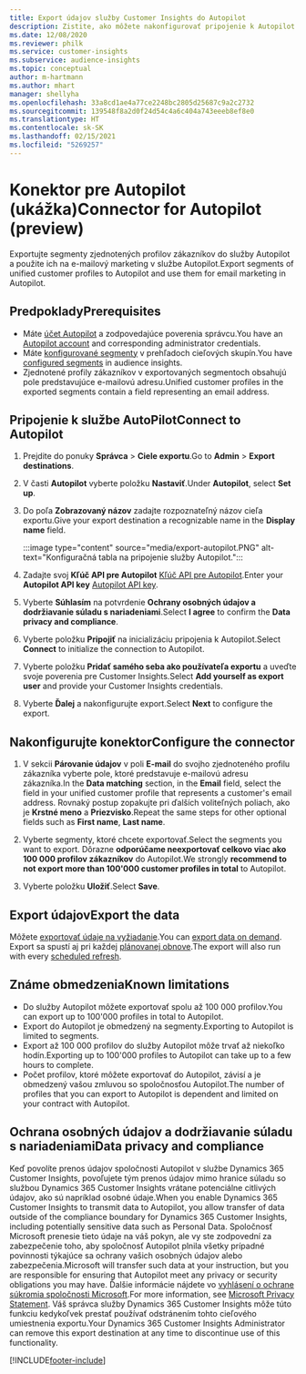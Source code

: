 ```yaml
---
title: Export údajov služby Customer Insights do Autopilot
description: Zistite, ako môžete nakonfigurovať pripojenie k Autopilot.
ms.date: 12/08/2020
ms.reviewer: philk
ms.service: customer-insights
ms.subservice: audience-insights
ms.topic: conceptual
author: m-hartmann
ms.author: mhart
manager: shellyha
ms.openlocfilehash: 33a8cd1ae4a77ce2248bc2805d25687c9a2c2732
ms.sourcegitcommit: 139548f8a2d0f24d54c4a6c404a743eeeb8ef8e0
ms.translationtype: HT
ms.contentlocale: sk-SK
ms.lasthandoff: 02/15/2021
ms.locfileid: "5269257"
---
```

# <a name="connector-for-autopilot-preview"></a><span data-ttu-id="594de-103">Konektor pre Autopilot (ukážka)</span><span class="sxs-lookup"><span data-stu-id="594de-103">Connector for Autopilot (preview)</span></span>

<span data-ttu-id="594de-104">Exportujte segmenty zjednotených profilov zákazníkov do služby Autopilot a použite ich na e-mailový marketing v službe Autopilot.</span><span class="sxs-lookup"><span data-stu-id="594de-104">Export segments of unified customer profiles to Autopilot and use them for email marketing in Autopilot.</span></span> 

## <a name="prerequisites"></a><span data-ttu-id="594de-105">Predpoklady</span><span class="sxs-lookup"><span data-stu-id="594de-105">Prerequisites</span></span>

-   <span data-ttu-id="594de-106">Máte [účet Autopilot](https://www.autopilothq.com/) a zodpovedajúce poverenia správcu.</span><span class="sxs-lookup"><span data-stu-id="594de-106">You have an [Autopilot account](https://www.autopilothq.com/) and corresponding administrator credentials.</span></span>
-   <span data-ttu-id="594de-107">Máte [konfigurované segmenty](segments.md) v prehľadoch cieľových skupín.</span><span class="sxs-lookup"><span data-stu-id="594de-107">You have [configured segments](segments.md) in audience insights.</span></span>
-   <span data-ttu-id="594de-108">Zjednotené profily zákazníkov v exportovaných segmentoch obsahujú pole predstavujúce e-mailovú adresu.</span><span class="sxs-lookup"><span data-stu-id="594de-108">Unified customer profiles in the exported segments contain a field representing an email address.</span></span>

## <a name="connect-to-autopilot"></a><span data-ttu-id="594de-109">Pripojenie k službe AutoPilot</span><span class="sxs-lookup"><span data-stu-id="594de-109">Connect to Autopilot</span></span>

1. <span data-ttu-id="594de-110">Prejdite do ponuky **Správca** > **Ciele exportu**.</span><span class="sxs-lookup"><span data-stu-id="594de-110">Go to **Admin** > **Export destinations**.</span></span>

1. <span data-ttu-id="594de-111">V časti **Autopilot** vyberte položku **Nastaviť**.</span><span class="sxs-lookup"><span data-stu-id="594de-111">Under **Autopilot**, select **Set up**.</span></span>

1. <span data-ttu-id="594de-112">Do poľa **Zobrazovaný názov** zadajte rozpoznateľný názov cieľa exportu.</span><span class="sxs-lookup"><span data-stu-id="594de-112">Give your export destination a recognizable name in the **Display name** field.</span></span>

   :::image type="content" source="media/export-autopilot.PNG" alt-text="Konfiguračná tabla na pripojenie služby Autopilot.":::

1. <span data-ttu-id="594de-114">Zadajte svoj **Kľúč API pre Autopilot** [Kľúč API pre Autopilot](https://autopilot.docs.apiary.io/#).</span><span class="sxs-lookup"><span data-stu-id="594de-114">Enter your **Autopilot API key** [Autopilot API key](https://autopilot.docs.apiary.io/#).</span></span>

1. <span data-ttu-id="594de-115">Vyberte **Súhlasím** na potvrdenie **Ochrany osobných údajov a dodržiavanie súladu s nariadeniami**.</span><span class="sxs-lookup"><span data-stu-id="594de-115">Select **I agree** to confirm the **Data privacy and compliance**.</span></span>

1. <span data-ttu-id="594de-116">Vyberte položku **Pripojiť** na inicializáciu pripojenia k Autopilot.</span><span class="sxs-lookup"><span data-stu-id="594de-116">Select **Connect** to initialize the connection to Autopilot.</span></span>

1. <span data-ttu-id="594de-117">Vyberte položku **Pridať samého seba ako používateľa exportu** a uveďte svoje poverenia pre Customer Insights.</span><span class="sxs-lookup"><span data-stu-id="594de-117">Select **Add yourself as export user** and provide your Customer Insights credentials.</span></span>

1. <span data-ttu-id="594de-118">Vyberte **Ďalej** a nakonfigurujte export.</span><span class="sxs-lookup"><span data-stu-id="594de-118">Select **Next** to configure the export.</span></span>

## <a name="configure-the-connector"></a><span data-ttu-id="594de-119">Nakonfigurujte konektor</span><span class="sxs-lookup"><span data-stu-id="594de-119">Configure the connector</span></span>

1. <span data-ttu-id="594de-120">V sekcii **Párovanie údajov** v poli **E-mail** do svojho zjednoteného profilu zákazníka vyberte pole, ktoré predstavuje e-mailovú adresu zákazníka.</span><span class="sxs-lookup"><span data-stu-id="594de-120">In the **Data matching** section, in the **Email** field, select the field in your unified customer profile that represents a customer's email address.</span></span> <span data-ttu-id="594de-121">Rovnaký postup zopakujte pri ďalších voliteľných poliach, ako je **Krstné meno** a **Priezvisko**.</span><span class="sxs-lookup"><span data-stu-id="594de-121">Repeat the same steps for other optional fields such as **First name**, **Last name**.</span></span>

1. <span data-ttu-id="594de-122">Vyberte segmenty, ktoré chcete exportovať.</span><span class="sxs-lookup"><span data-stu-id="594de-122">Select the segments you want to export.</span></span> <span data-ttu-id="594de-123">Dôrazne **odporúčame neexportovať celkovo viac ako 100 000 profilov zákazníkov** do Autopilot.</span><span class="sxs-lookup"><span data-stu-id="594de-123">We strongly **recommend to not export more than 100'000 customer profiles in total** to Autopilot.</span></span> 

1. <span data-ttu-id="594de-124">Vyberte položku **Uložiť**.</span><span class="sxs-lookup"><span data-stu-id="594de-124">Select **Save**.</span></span>

## <a name="export-the-data"></a><span data-ttu-id="594de-125">Export údajov</span><span class="sxs-lookup"><span data-stu-id="594de-125">Export the data</span></span>

<span data-ttu-id="594de-126">Môžete [exportovať údaje na vyžiadanie](export-destinations.md).</span><span class="sxs-lookup"><span data-stu-id="594de-126">You can [export data on demand](export-destinations.md).</span></span> <span data-ttu-id="594de-127">Export sa spustí aj pri každej [plánovanej obnove](system.md#schedule-tab).</span><span class="sxs-lookup"><span data-stu-id="594de-127">The export will also run with every [scheduled refresh](system.md#schedule-tab).</span></span>

## <a name="known-limitations"></a><span data-ttu-id="594de-128">Známe obmedzenia</span><span class="sxs-lookup"><span data-stu-id="594de-128">Known limitations</span></span>

- <span data-ttu-id="594de-129">Do služby Autopilot môžete exportovať spolu až 100 000 profilov.</span><span class="sxs-lookup"><span data-stu-id="594de-129">You can export up to 100'000 profiles in total to Autopilot.</span></span>
- <span data-ttu-id="594de-130">Export do Autopilot je obmedzený na segmenty.</span><span class="sxs-lookup"><span data-stu-id="594de-130">Exporting to Autopilot is limited to segments.</span></span>
- <span data-ttu-id="594de-131">Export až 100 000 profilov do služby Autopilot môže trvať až niekoľko hodín.</span><span class="sxs-lookup"><span data-stu-id="594de-131">Exporting up to 100'000 profiles to Autopilot can take up to a few hours to complete.</span></span> 
- <span data-ttu-id="594de-132">Počet profilov, ktoré môžete exportovať do Autopilot, závisí a je obmedzený vašou zmluvou so spoločnosťou Autopilot.</span><span class="sxs-lookup"><span data-stu-id="594de-132">The number of profiles that you can export to Autopilot is dependent and limited on your contract with Autopilot.</span></span>

## <a name="data-privacy-and-compliance"></a><span data-ttu-id="594de-133">Ochrana osobných údajov a dodržiavanie súladu s nariadeniami</span><span class="sxs-lookup"><span data-stu-id="594de-133">Data privacy and compliance</span></span>

<span data-ttu-id="594de-134">Keď povolíte prenos údajov spoločnosti Autopilot v službe Dynamics 365 Customer Insights, povoľujete tým prenos údajov mimo hranice súladu so službou Dynamics 365 Customer Insights vrátane potenciálne citlivých údajov, ako sú napríklad osobné údaje.</span><span class="sxs-lookup"><span data-stu-id="594de-134">When you enable Dynamics 365 Customer Insights to transmit data to Autopilot, you allow transfer of data outside of the compliance boundary for Dynamics 365 Customer Insights, including potentially sensitive data such as Personal Data.</span></span> <span data-ttu-id="594de-135">Spoločnosť Microsoft prenesie tieto údaje na váš pokyn, ale vy ste zodpovední za zabezpečenie toho, aby spoločnosť Autopilot plnila všetky prípadné povinnosti týkajúce sa ochrany vašich osobných údajov alebo zabezpečenia.</span><span class="sxs-lookup"><span data-stu-id="594de-135">Microsoft will transfer such data at your instruction, but you are responsible for ensuring that Autopilot meet any privacy or security obligations you may have.</span></span> <span data-ttu-id="594de-136">Ďalšie informácie nájdete vo [vyhlásení o ochrane súkromia spoločnosti Microsoft](https://go.microsoft.com/fwlink/?linkid=396732).</span><span class="sxs-lookup"><span data-stu-id="594de-136">For more information, see [Microsoft Privacy Statement](https://go.microsoft.com/fwlink/?linkid=396732).</span></span>
<span data-ttu-id="594de-137">Váš správca služby Dynamics 365 Customer Insights môže túto funkciu kedykoľvek prestať používať odstránením tohto cieľového umiestnenia exportu.</span><span class="sxs-lookup"><span data-stu-id="594de-137">Your Dynamics 365 Customer Insights Administrator can remove this export destination at any time to discontinue use of this functionality.</span></span>


[!INCLUDE[footer-include](../includes/footer-banner.md)]
